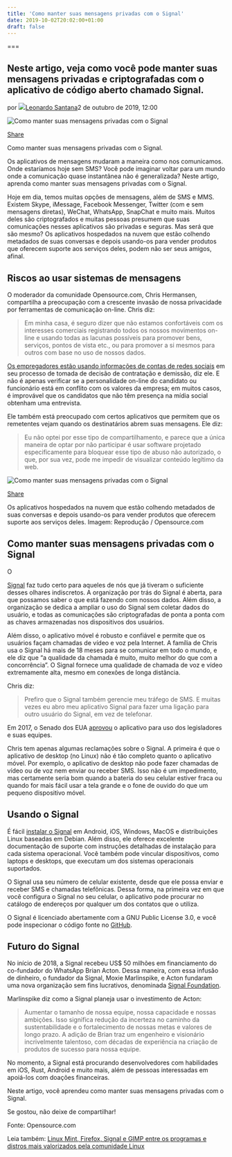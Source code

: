 ```yaml
---
title: 'Como manter suas mensagens privadas com o Signal'
date: 2019-10-02T20:02:00+01:00
draft: false
---
```


  

===

Neste artigo, veja como você pode manter suas mensagens privadas e criptografadas com o aplicativo de código aberto chamado Signal.
-----------------------------------------------------------------------------------------------------------------------------------

por [![](https://secure.gravatar.com/avatar/355baff245d0eb9e356aef1ddc5484b4?s=40&d=mm&r=g)Leonardo Santana](https://sempreupdate.com.br/author/leonardo/ "Postador por Leonardo Santana")2 de outubro de 2019, 12:00

![Como manter suas mensagens privadas com o Signal](https://i1.wp.com/sempreupdate.com.br/wp-content/uploads/2019/10/46546546.png?fit=758%2C758&ssl=1)

[Share](https://sempreupdate.com.br/como-manter-suas-mensagens-privadas-com-o-signal/#)

Como manter suas mensagens privadas com o Signal.

Os aplicativos de mensagens mudaram a maneira como nos comunicamos. Onde estaríamos hoje sem SMS? Você pode imaginar voltar para um mundo onde a comunicação quase instantânea não é generalizada? Neste artigo, aprenda como manter suas mensagens privadas com o Signal.

Hoje em dia, temos muitas opções de mensagens, além de SMS e MMS. Existem Skype, iMessage, Facebook Messenger, Twitter (com e sem mensagens diretas), WeChat, WhatsApp, SnapChat e muito mais. Muitos deles são criptografados e muitas pessoas presumem que suas comunicações nesses aplicativos são privadas e seguras. Mas será que são mesmo? Os aplicativos hospedados na nuvem que estão colhendo metadados de suas conversas e depois usando-os para vender produtos que oferecem suporte aos serviços deles, podem não ser seus amigos, afinal.

  

Riscos ao usar sistemas de mensagens
------------------------------------

O moderador da comunidade Opensource.com, Chris Hermansen, compartilha a preocupação com a crescente invasão de nossa privacidade por ferramentas de comunicação on-line. Chris diz:

> Em minha casa, é seguro dizer que não estamos confortáveis com os interesses comerciais registrando todos os nossos movimentos on-line e usando todas as lacunas possíveis para promover bens, serviços, pontos de vista etc., ou para promover a si mesmos para outros com base no uso de nossos dados.

[Os empregadores estão usando informações de contas de redes sociais](https://www.businessnewsdaily.com/2377-social-media-hiring.html) em seu processo de tomada de decisão de contratação e demissão, diz ele. E não é apenas verificar se a personalidade on-line do candidato ou funcionário está em conflito com os valores da empresa; em muitos casos, é improvável que os candidatos que não têm presença na mídia social obtenham uma entrevista.

Ele também está preocupado com certos aplicativos que permitem que os remetentes vejam quando os destinatários abrem suas mensagens. Ele diz:

> Eu não optei por esse tipo de compartilhamento, e parece que a única maneira de optar por não participar é usar software projetado especificamente para bloquear esse tipo de abuso não autorizado, o que, por sua vez, pode me impedir de visualizar conteúdo legítimo da web.

![Como manter suas mensagens privadas com o Signal](https://i0.wp.com/sempreupdate.com.br/wp-content/uploads/2019/10/4564645.png?resize=520%2C292&ssl=1 "Como manter suas mensagens privadas com o Signal")

[Share](https://sempreupdate.com.br/como-manter-suas-mensagens-privadas-com-o-signal/#)

Os aplicativos hospedados na nuvem que estão colhendo metadados de suas conversas e depois usando-os para vender produtos que oferecem suporte aos serviços deles. Imagem: Reprodução / Opensource.com

Como manter suas mensagens privadas com o Signal
------------------------------------------------

O

[Signal](https://signal.org/) faz tudo certo para aqueles de nós que já tiveram o suficiente desses olhares indiscretos. A organização por trás do Signal é aberta, para que possamos saber o que está fazendo com nossos dados. Além disso, a organização se dedica a ampliar o uso do Signal sem coletar dados do usuário, e todas as comunicações são criptografadas de ponta a ponta com as chaves armazenadas nos dispositivos dos usuários.  

Além disso, o aplicativo móvel é robusto e confiável e permite que os usuários façam chamadas de vídeo e voz pela Internet. A família de Chris usa o Signal há mais de 18 meses para se comunicar em todo o mundo, e ele diz que “a qualidade da chamada é muito, muito melhor do que com a concorrência”. O Signal fornece uma qualidade de chamada de voz e vídeo extremamente alta, mesmo em conexões de longa distância.

Chris diz:

> Prefiro que o Signal também gerencie meu tráfego de SMS. E muitas vezes eu abro meu aplicativo Signal para fazer uma ligação para outro usuário do Signal, em vez de telefonar.

Em 2017, o Senado dos EUA [aprovou](https://thehill.com/policy/cybersecurity/333802-sen-staff-can-use-signal-for-encrypted-chat) o aplicativo para uso dos legisladores e suas equipes.

Chris tem apenas algumas reclamações sobre o Signal. A primeira é que o aplicativo de desktop (no Linux) não é tão completo quanto o aplicativo móvel. Por exemplo, o aplicativo de desktop não pode fazer chamadas de vídeo ou de voz nem enviar ou receber SMS. Isso não é um impedimento, mas certamente seria bom quando a bateria do seu celular estiver fraca ou quando for mais fácil usar a tela grande e o fone de ouvido do que um pequeno dispositivo móvel.

Usando o Signal
---------------

É fácil [instalar o Signal](https://signal.org/download/) em Android, iOS, Windows, MacOS e distribuições Linux baseadas em Debian. Além disso, ele oferece excelente documentação de suporte com instruções detalhadas de instalação para cada sistema operacional. Você também pode vincular dispositivos, como laptops e desktops, que executam um dos sistemas operacionais suportados.

O Signal usa seu número de celular existente, desde que ele possa enviar e receber SMS e chamadas telefônicas. Dessa forma, na primeira vez em que você configura o Signal no seu celular, o aplicativo pode procurar no catálogo de endereços por qualquer um dos contatos que o utiliza.

O Signal é licenciado abertamente com a GNU Public License 3.0, e você pode inspecionar o código fonte no [GitHub](https://github.com/signalapp).

Futuro do Signal
----------------

No início de 2018, a Signal recebeu US$ 50 milhões em financiamento do co-fundador do WhatsApp Brian Acton. Dessa maneira, com essa infusão de dinheiro, o fundador da Signal, Moxie Marlinspike, e Acton fundaram uma nova organização sem fins lucrativos, denominada [Signal Foundation](https://signal.org/blog/signal-foundation/).

Marlinspike diz como a Signal planeja usar o investimento de Acton:

> Aumentar o tamanho de nossa equipe, nossa capacidade e nossas ambições. Isso significa redução da incerteza no caminho da sustentabilidade e o fortalecimento de nossas metas e valores de longo prazo. A adição de Brian traz um engenheiro e visionário incrivelmente talentoso, com décadas de experiência na criação de produtos de sucesso para nossa equipe.

No momento, a Signal está procurando desenvolvedores com habilidades em iOS, Rust, Android e muito mais, além de pessoas interessadas em apoiá-los com doações financeiras.

Neste artigo, você aprendeu como manter suas mensagens privadas com o Signal.

Se gostou, não deixe de compartilhar!

Fonte: Opensource.com

Leia também: [Linux Mint, Firefox, Signal e GIMP entre os programas e distros mais valorizados pela comunidade Linux](https://sempreupdate.com.br/linux-mint-firefox-signal-e-gimp-entre-os-programas-e-distros-mais-valorizados-pela-comunidade-linux/)